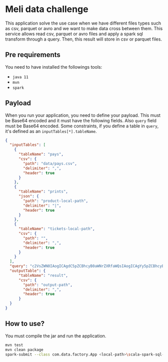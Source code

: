 # Meli data challenge

This application solve the use case when we have different files types such as csv, parquet or avro and we want to make data cross between them.
This service allows read csv, parquet or avro files and apply a 
spark sql transform through a query. Then, this result will store in csv or parquet files.


## Pre requirements
You need to have installed the followings tools:

- `java 11`
- `mvn`
- `spark`

## Payload
When you run your application, you need to define your payload. This must be Base64 encoded and it must have the following fields.
Also `query` field must be Base64 encoded. Some constraints, if you define a table in `query`, it's defined as an `inputTables[*].tableName`. 

```json
{
  "inputTables": [
    {
      "tableName": "pays",
      "csv": {
        "path": "data/pays.csv",
        "delimiter": ",",
        "header": true
      }
    },
    {
      "tableName": "prints",
      "json": {
        "path": "product-local-path",
        "delimiter": "|",
        "header": true
      }
    },
    {
      "tableName": "tickets-local-path",
      "csv": {
        "path": "",
        "delimiter": ",",
        "header": true
      }
    }
  ],
  "query": "c2VsZWN0IAogICAgdC5pZCBhcyB0aWNrZXRfaWQsIAogICAgYy5pZCBhcyBjdXN0b21lcl9pZCwgCiAgICBjLm5hbWUgYXMgY3VzdG9tZXJfbmFtZSwgCiAgICBwLmlkIGFzIHByb2R1Y3RfaWQsIAogICAgcC5uYW1lIGFzIHByb2R1Y3RfbmFtZSwgCiAgICBwLnByaWNlIGFzIHByb2R1Y3RfcHJpY2UsCiAgICBzdW0ocC5wcmljZSkgb3ZlciAocGFydGl0aW9uIGJ5IGMuaWQpIGFzIGN1c3RvbWVyX3RvdGFsX3ByaWNlCmZyb20gdGlja2V0cyB0IAppbm5lciBqb2luIGN1c3RvbWVyIGMgb24gdC5jdXN0b21lcl9pZCA9IGMuaWQgCmlubmVyIGpvaW4gcHJvZHVjdCBwIG9uIHQucHJvZHVjdF9pZCA9IHAuaWQ=",
  "outputTable": {
      "tableName": "result",
      "csv": {
        "path": "output-path",
        "delimiter": ",",
        "header": true
      }
  }
}
```

## How to use?
You must compile the jar and run the application.
```bash
mvn test
mvn clean package
spark-submit --class com.data.factory.App <local-path>\scala-spark-sql-1.0-SNAPSHOT-jar-with-dependencies.jar <encodedRequest>
```